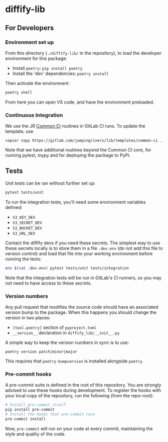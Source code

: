 # diffify-lib

## For Developers

### Environment set up

From this directory (`./diffify-lib/` in the repository), to load the developer
environment for this package:

- Install `poetry`: `pip install poetry`
- Install the 'dev' dependencies: `poetry install`

Then activate the environment:

```bash
poetry shell
```

From here you can open VS code, and have the environment preloaded.

### Continuous Integration

We use the JR
[Common CI](https://gitlab.com/jumpingrivers/lib/templates/common-ci) routines
in GitLab CI runs. To update the template, use

```
copier copy https://gitlab.com/jumpingrivers/lib/templates/common-ci .
```

Note that we have additional routines beyond the Common CI core, for running
pytest, mypy and for deploying the package to PyPI.

## Tests

Unit tests can be ran without further set up:

```bash
pytest tests/unit
```

To run the integration tests, you'll need some environment variables defined:

- `S3_KEY_DEV`
- `S3_SECRET_DEV`
- `S3_BUCKET_DEV`
- `S3_URL_DEV`

Contact the diffify devs if you need these secrets. The simplest way to use
these secrets locally is to store them in a file `.dev.env` (do not add this
file to version control) and load that file into your working environment before
running the tests:

```bash
env $(cat .dev.env) pytest tests/unit tests/integration
```

Note that the integration tests will be run in GitLab's CI runners, so you may
not need to have access to these secrets.

### Version numbers

Any pull request that modifies the source code should have an associated version bump to the
package. When this happens you should change the version in two places:

- `[tool.poetry]` section of `pyproject.toml`
- `__version__` declaration in `diffify_lib/__init__.py`

A simple way to keep the version numbers in sync is to use:

```
poetry version patch|minor|major
```

This requires that `poetry-bumpversion` is installed alongside `poetry`.

### Pre-commit hooks

A pre-commit suite is defined in the root of this repository. You are strongly
advised to use these hooks during development. To register the hooks with your
local copy of the repository, run the following (from the repo-root):

```bash
# Install pre-commit itself
pip install pre-commit
# Install the hooks that pre-commit runs
pre-commit install
```

Now, `pre-commit` will run on your code at every commit, maintaining the style
and quality of the code.
